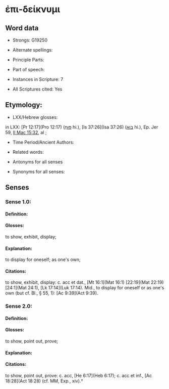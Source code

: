 # ἐπι-δείκνυμι 

<!-- Status: S2=NeedsEdits -->
<!-- Lexica used for edits:   -->

## Word data

* Strongs: G19250

* Alternate spellings:



* Principle Parts: 


* Part of speech: 


* Instances in Scripture: 7

* All Scriptures cited: Yes

## Etymology: 


* LXX/Hebrew glosses: 

in LXX: [Pr 12:17](Pro 12:17) ([פּוּחַ](//en-uhl/H6315) hi.), [Is 37:26](Isa 37:26) ([בּוֹא](//en-uhl/H0935) hi.), Ep. Jer 59, [II Mac 15:32](2Macc.15.32), al ;

* Time Period/Ancient Authors: 


* Related words: 

* Antonyms for all senses

* Synonyms for all senses: 


## Senses 


### Sense  1.0: 

#### Definition: 

#### Glosses: 

to show, exhibit, display; 

#### Explanation: 

to display for oneself; 
as one's own; 

#### Citations: 

to show, exhibit, display: c. acc et dat., [Mt 16:1](Mat 16:1) [22:19](Mat 22:19) [24:1](Mat 24:1), [Lk 17:14](Luk 17:14). Mid., to display for oneself or as one's own (but cf. Bl., § 55, 1): [Ac 9:39](Act 9:39). 

### Sense  2.0: 

#### Definition: 

#### Glosses: 

to show, point out, prove; 

#### Explanation: 


#### Citations: 

to show, point out, prove: c. acc, [He 6:17](Heb 6:17); c. acc et inf., [Ac 18:28](Act 18:28) (cf. MM, Exp., xiv).†
